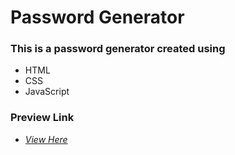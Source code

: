 # **Password Generator**

### This is a password generator created using

- HTML
- CSS
- JavaScript


### Preview Link

- *[View Here](https://ayaskanta-dev.github.io/password-generator/)*